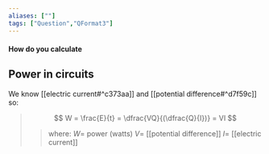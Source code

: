 ```yaml
---
aliases: [""]
tags: ["Question","QFormat3"]
---
```


#### How do you calculate
## Power in circuits
We know [[electric current#^c373aa]] and [[potential difference#^d7f59c]] so:

> $$ W = \frac{E}{t} = \dfrac{VQ}{(\dfrac{Q}{I})} = VI $$ 
>> where:
>> $W=$ power (watts) 
>> $V=$ [[potential difference]]
>> $I=$ [[electric current]]